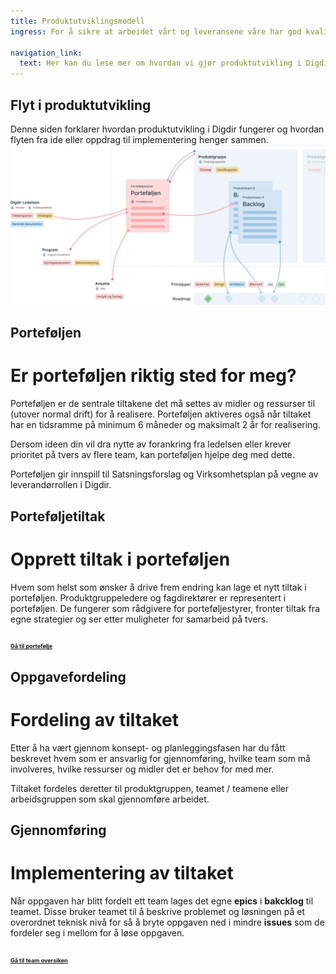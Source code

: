 ```yaml
---
title: Produktutviklingsmodell
ingress: For å sikre at arbeidet vårt og leveransene våre har god kvalitet, jobber teamene etter definerte rammeverk og metodikker.  Teamene jobber systematisk og selvstendig, og leverer med ulik hyppighet. Vi sikrer at vi er forutsigbare og konsekvente ved å ha noen felles rammer for måten vi jobber på.

navigation_link:
  text: Her kan du lese mer om hvordan vi gjør produktutvikling i Digdir
---
```


## Flyt i produktutvikling
Denne siden forklarer hvordan produktutvikling i Digdir fungerer og hvordan flyten fra ide eller oppdrag til implementering henger sammen.
![](pom-flow-map.svg)
## Porteføljen
# Er porteføljen riktig sted for meg?
Porteføljen er de sentrale tiltakene det må settes av midler og ressurser til (utover normal drift) for å realisere. Porteføljen aktiveres også når tiltaket har en tidsramme på minimum 6 måneder og maksimalt 2 år for realisering.

Dersom ideen din vil dra nytte av forankring fra ledelsen eller krever prioritet på tvers av flere team, kan porteføljen hjelpe deg med dette.

Porteføljen gir innspill til Satsningsforslag og Virksomhetsplan på vegne av leverandørrollen i Digdir.

## Porteføljetiltak
# Opprett tiltak i porteføljen
Hvem som helst som ønsker å drive frem endring kan lage et nytt tiltak i porteføljen.
Produktgruppeledere og fagdirektører er representert i porteføljen. De fungerer som rådgivere for porteføljestyrer, fronter tiltak fra egne strategier og ser etter muligheter for samarbeid på tvers.

### <a href="https://baksia.digdir.no/produktutviklingsmodell/portfolio/" style="font-size: 9px;">Gå til portefølje</a>

## Oppgavefordeling
# Fordeling av tiltaket
Etter å ha vært gjennom konsept- og planleggingsfasen har du fått beskrevet hvem som er ansvarlig for gjennomføring, hvilke team som må involveres, hvilke ressurser og midler det er behov for med mer.

Tiltaket fordeles deretter til produktgruppen, teamet / teamene eller arbeidsgruppen som skal gjennomføre arbeidet.

## Gjennomføring
# Implementering av tiltaket
Når oppgaven har blitt fordelt ett team lages det egne **epics**  i **bakcklog** til teamet. Disse bruker teamet til å beskrive problemet og løsningen på et overordnet teknisk nivå for så å bryte oppgaven ned i mindre **issues** som de fordeler seg i mellom for å løse oppgaven.

### <a href="https://baksia.digdir.no/teams/" style="font-size: 9px;">Gå til team oversiken</a>
